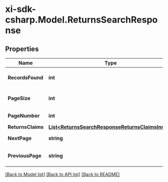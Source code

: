 # xi-sdk-csharp.Model.ReturnsSearchResponse

## Properties

Name | Type | Description | Notes
------------ | ------------- | ------------- | -------------
**RecordsFound** | **int** | Number of records found. | [optional] 
**PageSize** | **int** | Number of records in a page. | [optional] 
**PageNumber** | **int** | Number of page. | [optional] 
**ReturnsClaims** | [**List&lt;ReturnsSearchResponseReturnsClaimsInner&gt;**](ReturnsSearchResponseReturnsClaimsInner.md) |  | [optional] 
**NextPage** | **string** | URL for the next page. | [optional] 
**PreviousPage** | **string** | URL for the previous page. | [optional] 

[[Back to Model list]](../README.md#documentation-for-models) [[Back to API list]](../README.md#documentation-for-api-endpoints) [[Back to README]](../README.md)

